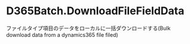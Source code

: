 # D365Batch.DownloadFileFieldData
ファイルタイプ項目のデータをローカルに一括ダウンロードする(Bulk download data from a dynamics365 file filed)
